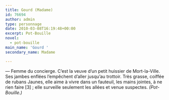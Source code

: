 ```yaml
---
title: Gourd (Madame)
id: 76694
author: admin
type: personnage
date: 2010-03-08T16:19:48+00:00
excerpt: Pot-Bouille
novel:
  - pot-bouille
main_name: 'Gourd '
secondary_name: Madame

---
```

— Femme du concierge. C&rsquo;est la veuve d&rsquo;un petit huissier de Mort-la-Ville. Ses jambes enflées l&rsquo;empêchent d&rsquo;aller jusqu&rsquo;au trottoir. Très grasse, coiffée de rubans Jaunes, elle aime à vivre dans un fauteuil, les mains jointes, à ne rien faire [3] ; elle surveille seulement les allées et venue suspectes. _(Pot-Bouille.)_